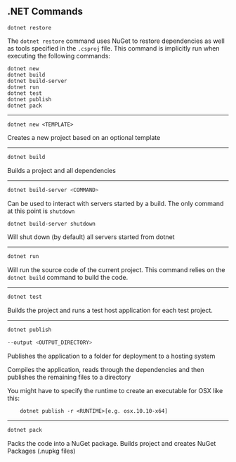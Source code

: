 ## .NET Commands

```
dotnet restore
```
The `dotnet restore` command uses NuGet to restore dependencies as well as tools specified in the `.csproj` file.
This command is implicitly run when executing the following commands:

```
dotnet new
dotnet build
dotnet build-server
dotnet run
dotnet test
dotnet publish
dotnet pack
```

---
```
dotnet new <TEMPLATE>
``` 
Creates a new project based on an optional template

---

```bash
dotnet build
```

Builds a project and all dependencies

---

```bash
dotnet build-server <COMMAND>
```

Can be used to interact with servers started by a build.
The only command at this point is `shutdown`

```bash
dotnet build-server shutdown
```

Will shut down (by default) all servers started from dotnet

---

```bash
dotnet run
```

Will run the source code of the current project.
This command relies on the `dotnet build` command to build the code.

---

```bash
dotnet test
```

Builds the project and runs a test host application for each test project.

---

```bash
dotnet publish 

--output <OUTPUT_DIRECTORY>
```

Publishes the application to a folder for deployment to a hosting system

Compiles the application, reads through the dependencies and then publishes the remaining files to a directory

You might have to specify the runtime to create an executable for OSX like this:

```dotnet
    dotnet publish -r <RUNTIME>[e.g. osx.10.10-x64]
```

---

```bash
dotnet pack
```

Packs the code into a NuGet package.
Builds project and creates NuGet Packages (.nupkg files)
